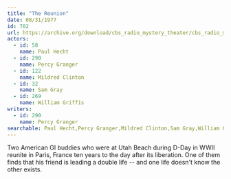 ```yaml
---
title: "The Reunion"
date: 08/31/1977
id: 702
url: https://archive.org/download/cbs_radio_mystery_theater/cbs_radio_mystery_theater-0701-0750.zip/cbs_radio_mystery_theater-0701-0750%2Fcbsrmt_0702_the_reunion.mp3
actors:  
  - id: 58
    name: Paul Hecht  
  - id: 290
    name: Percy Granger  
  - id: 122
    name: Mildred Clinton  
  - id: 32
    name: Sam Gray  
  - id: 269
    name: William Griffis
writers:  
  - id: 290
    name: Percy Granger
searchable: Paul Hecht,Percy Granger,Mildred Clinton,Sam Gray,William Griffis Percy Granger
---
```

Two American GI buddies who were at Utah Beach during D-Day in WWII reunite in Paris, France ten years to the day after its liberation. One of them finds that his friend is leading a double life -- and one life doesn't know the other exists.